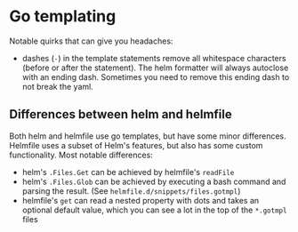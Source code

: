 # Go templating

Notable quirks that can give you headaches:

- dashes (`-`) in the template statements remove all whitespace characters (before or after the statement). The helm formatter will always autoclose with an ending dash. Sometimes you need to remove this ending dash to not break the yaml.

## Differences between helm and helmfile

Both helm and helmfile use go templates, but have some minor differences. Helmfile uses a subset of Helm's features, but also has some custom functionality. Most notable differences:

- helm's `.Files.Get` can be achieved by helmfile's `readFile`
- helm's `.Files.Glob` can be achieved by executing a bash command and parsing the result. (See `helmfile.d/snippets/files.gotmpl`)
- helmfile's `get` can read a nested property with dots and takes an optional default value, which you can see a lot in the top of the `*.gotmpl` files
